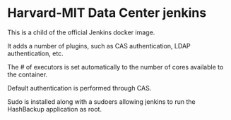 # Harvard-MIT Data Center jenkins

This is a child of the official Jenkins docker image.

It adds a number of plugins, such as CAS authentication, LDAP
authentication, etc.

The # of executors is set automatically to the number of cores available
to the container.

Default authentication is performed through CAS.

Sudo is installed along with a sudoers allowing jenkins to run the
HashBackup application as root.
